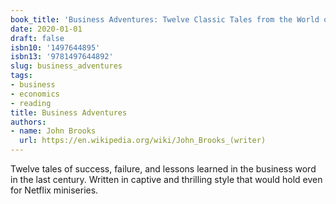 ```yaml
---
book_title: 'Business Adventures: Twelve Classic Tales from the World of Wall Street'
date: 2020-01-01
draft: false
isbn10: '1497644895'
isbn13: '9781497644892'
slug: business_adventures
tags:
- business
- economics
- reading
title: Business Adventures
authors:
- name: John Brooks
  url: https://en.wikipedia.org/wiki/John_Brooks_(writer)
---
```



Twelve tales of success, failure, and lessons learned in the business word in
the last century. Written in captive and thrilling style that would hold even
for Netflix miniseries.


